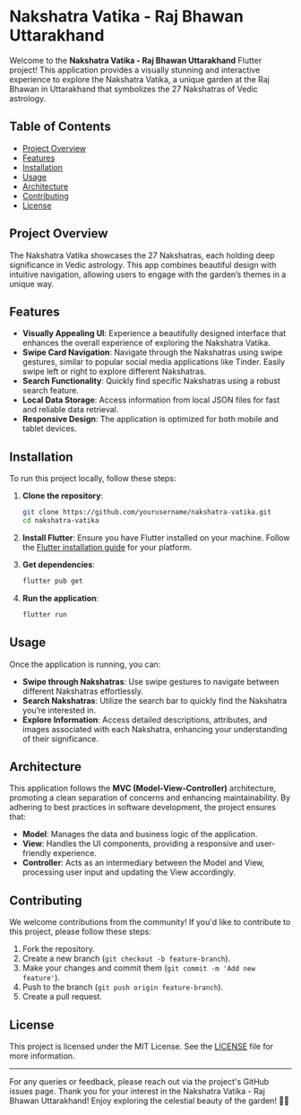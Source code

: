 # Nakshatra Vatika - Raj Bhawan Uttarakhand

Welcome to the **Nakshatra Vatika - Raj Bhawan Uttarakhand** Flutter project! This application provides a visually stunning and interactive experience to explore the Nakshatra Vatika, a unique garden at the Raj Bhawan in Uttarakhand that symbolizes the 27 Nakshatras of Vedic astrology.

## Table of Contents

- [Project Overview](#project-overview)
- [Features](#features)
- [Installation](#installation)
- [Usage](#usage)
- [Architecture](#architecture)
- [Contributing](#contributing)
- [License](#license)

## Project Overview

The Nakshatra Vatika showcases the 27 Nakshatras, each holding deep significance in Vedic astrology. This app combines beautiful design with intuitive navigation, allowing users to engage with the garden’s themes in a unique way.

## Features

- **Visually Appealing UI**: Experience a beautifully designed interface that enhances the overall experience of exploring the Nakshatra Vatika.
- **Swipe Card Navigation**: Navigate through the Nakshatras using swipe gestures, similar to popular social media applications like Tinder. Easily swipe left or right to explore different Nakshatras.
- **Search Functionality**: Quickly find specific Nakshatras using a robust search feature.
- **Local Data Storage**: Access information from local JSON files for fast and reliable data retrieval.
- **Responsive Design**: The application is optimized for both mobile and tablet devices.

## Installation

To run this project locally, follow these steps:

1. **Clone the repository**:
   ```bash
   git clone https://github.com/yourusername/nakshatra-vatika.git
   cd nakshatra-vatika
   ```

2. **Install Flutter**: Ensure you have Flutter installed on your machine. Follow the [Flutter installation guide](https://flutter.dev/docs/get-started/install) for your platform.

3. **Get dependencies**:
   ```bash
   flutter pub get
   ```

4. **Run the application**:
   ```bash
   flutter run
   ```

## Usage

Once the application is running, you can:

- **Swipe through Nakshatras**: Use swipe gestures to navigate between different Nakshatras effortlessly.
- **Search Nakshatras**: Utilize the search bar to quickly find the Nakshatra you’re interested in.
- **Explore Information**: Access detailed descriptions, attributes, and images associated with each Nakshatra, enhancing your understanding of their significance.

## Architecture

This application follows the **MVC (Model-View-Controller)** architecture, promoting a clean separation of concerns and enhancing maintainability. By adhering to best practices in software development, the project ensures that:

- **Model**: Manages the data and business logic of the application.
- **View**: Handles the UI components, providing a responsive and user-friendly experience.
- **Controller**: Acts as an intermediary between the Model and View, processing user input and updating the View accordingly.

## Contributing

We welcome contributions from the community! If you'd like to contribute to this project, please follow these steps:

1. Fork the repository.
2. Create a new branch (`git checkout -b feature-branch`).
3. Make your changes and commit them (`git commit -m 'Add new feature'`).
4. Push to the branch (`git push origin feature-branch`).
5. Create a pull request.

## License

This project is licensed under the MIT License. See the [LICENSE](LICENSE) file for more information.

---

For any queries or feedback, please reach out via the project's GitHub issues page. Thank you for your interest in the Nakshatra Vatika - Raj Bhawan Uttarakhand! Enjoy exploring the celestial beauty of the garden! 🌌🌿